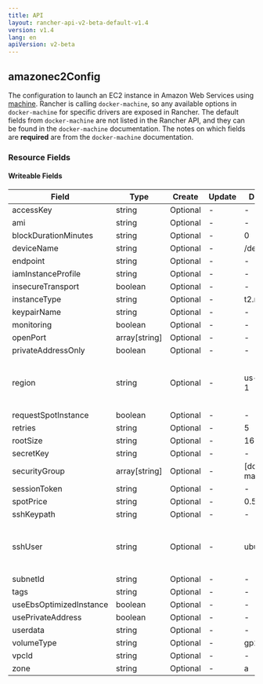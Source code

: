 ```yaml
---
title: API
layout: rancher-api-v2-beta-default-v1.4
version: v1.4
lang: en
apiVersion: v2-beta
---
```


## amazonec2Config

The configuration to launch an EC2 instance in Amazon Web Services using [machine]({{site.baseurl}}/rancher/{{page.version}}/{{page.lang}}/api/{{page.apiVersion}}/api-resources/machine). Rancher is calling `docker-machine`, so any available options in `docker-machine` for specific drivers are exposed in Rancher. The default fields from `docker-machine` are not listed in the Rancher API, and they can be found in the `docker-machine` documentation. The notes on which fields are **required** are from the `docker-machine` documentation.

### Resource Fields

#### Writeable Fields

Field | Type | Create | Update | Default | Notes
---|---|---|---|---|---
accessKey | string | Optional | - | - | 
ami | string | Optional | - | - | 
blockDurationMinutes | string | Optional | - | 0 | 
deviceName | string | Optional | - | /dev/sda1 | 
endpoint | string | Optional | - | - | 
iamInstanceProfile | string | Optional | - | - | 
insecureTransport | boolean | Optional | - | - | 
instanceType | string | Optional | - | t2.micro | 
keypairName | string | Optional | - | - | 
monitoring | boolean | Optional | - | - | 
openPort | array[string] | Optional | - | - | 
privateAddressOnly | boolean | Optional | - | - | 
region | string | Optional | - | us-east-1 | The region to use when launching the host
requestSpotInstance | boolean | Optional | - | - | 
retries | string | Optional | - | 5 | 
rootSize | string | Optional | - | 16 | 
secretKey | string | Optional | - | - | 
securityGroup | array[string] | Optional | - | [docker-machine] | 
sessionToken | string | Optional | - | - | 
spotPrice | string | Optional | - | 0.50 | 
sshKeypath | string | Optional | - | - | 
sshUser | string | Optional | - | ubuntu | The ssh username to use to ssh into the host
subnetId | string | Optional | - | - | 
tags | string | Optional | - | - | 
useEbsOptimizedInstance | boolean | Optional | - | - | 
usePrivateAddress | boolean | Optional | - | - | 
userdata | string | Optional | - | - | 
volumeType | string | Optional | - | gp2 | 
vpcId | string | Optional | - | - | 
zone | string | Optional | - | a | 



<br>
